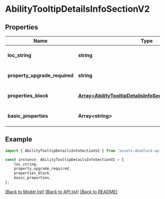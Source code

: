 # AbilityTooltipDetailsInfoSectionV2


## Properties

Name | Type | Description | Notes
------------ | ------------- | ------------- | -------------
**loc_string** | **string** |  | [optional] [default to undefined]
**property_upgrade_required** | **string** |  | [optional] [default to undefined]
**properties_block** | [**Array&lt;AbilityTooltipDetailsInfoSectionPropertyBlockV2&gt;**](AbilityTooltipDetailsInfoSectionPropertyBlockV2.md) |  | [optional] [default to undefined]
**basic_properties** | **Array&lt;string&gt;** |  | [optional] [default to undefined]

## Example

```typescript
import { AbilityTooltipDetailsInfoSectionV2 } from 'assets-deadlock-api-client';

const instance: AbilityTooltipDetailsInfoSectionV2 = {
    loc_string,
    property_upgrade_required,
    properties_block,
    basic_properties,
};
```

[[Back to Model list]](../README.md#documentation-for-models) [[Back to API list]](../README.md#documentation-for-api-endpoints) [[Back to README]](../README.md)
